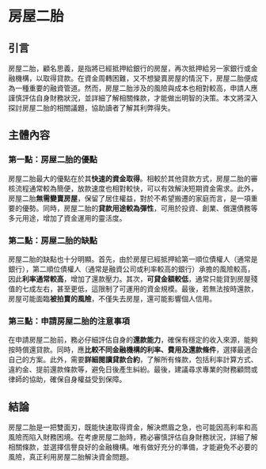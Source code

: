 # 房屋二胎

## 引言

房屋二胎，顧名思義，是指將已經抵押給銀行的房屋，再次抵押給另一家銀行或金融機構，以取得貸款。在資金周轉困難，又不想變賣房屋的情況下，房屋二胎便成為一種重要的融資管道。然而，房屋二胎涉及的風險與成本也相對較高，申請人應謹慎評估自身財務狀況，並詳細了解相關條款，才能做出明智的決策。本文將深入探討房屋二胎的相關議題，協助讀者了解其利弊得失。

## 主體內容

### 第一點：房屋二胎的優點

房屋二胎最大的優點在於其**快速的資金取得**。相較於其他貸款方式，房屋二胎的審核流程通常較為簡便，放款速度也相對較快，可以有效解決短期資金需求。此外，房屋二胎**無需變賣房屋**，保留了居住權益，對於不希望搬遷的家庭而言，是一項重要的優勢。同時，房屋二胎的**貸款用途較為彈性**，可用於投資、創業、償還債務等多元用途，增加了資金運用的靈活度。

### 第二點：房屋二胎的缺點

房屋二胎的缺點也十分明顯。首先，由於房屋已經抵押給第一順位債權人（通常是銀行），第二順位債權人（通常是融資公司或利率較高的銀行）承擔的風險較高，因此**利率通常較高**，增加了還款壓力。其次，**可貸金額較低**，通常只能貸到房屋殘值的七成左右，甚至更低，這限制了可運用的資金規模。最後，若無法按時還款，房屋可能面臨**被拍賣的風險**，不僅失去房屋，還可能影響個人信用。

### 第三點：申請房屋二胎的注意事項

在申請房屋二胎前，務必仔細評估自身的**還款能力**，確保有穩定的收入來源，能夠按時償還貸款。同時，應**比較不同金融機構的利率、費用及還款條件**，選擇最適合自己的方案。此外，需要**詳細閱讀貸款合約**，了解所有條款，包括利率計算方式、違約金、提前還款條款等，避免日後產生糾紛。最後，建議尋求專業的財務顧問或律師的協助，確保自身權益受到保障。

## 結論

房屋二胎是一把雙面刃，既能快速取得資金，解決燃眉之急，也可能因高利率和高風險而陷入財務困境。在考慮房屋二胎時，務必審慎評估自身財務狀況，詳細了解相關條款，並選擇信譽良好的金融機構。唯有做好充分的準備，才能避免不必要的風險，真正利用房屋二胎解決資金問題。
